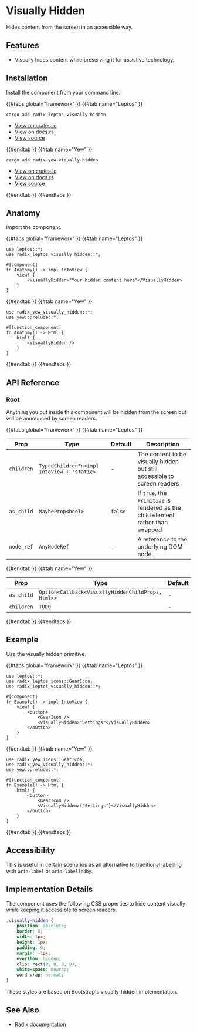 # Visually Hidden

Hides content from the screen in an accessible way.

## Features

- Visually hides content while preserving it for assistive technology.

## Installation

Install the component from your command line.

{{#tabs global="framework" }}
{{#tab name="Leptos" }}

```shell
cargo add radix-leptos-visually-hidden
```

- [View on crates.io](https://crates.io/crates/radix-leptos-visually-hidden)
- [View on docs.rs](https://docs.rs/radix-leptos-visually-hidden/latest/radix_leptos_visually_hidden/)
- [View source](https://github.com/RustForWeb/radix/tree/main/packages/primitives/leptos/visually-hidden)

{{#endtab }}
{{#tab name="Yew" }}

```shell
cargo add radix-yew-visually-hidden
```

- [View on crates.io](https://crates.io/crates/radix-yew-visually-hidden)
- [View on docs.rs](https://docs.rs/radix-yew-visually-hidden/latest/radix_yew_visually_hidden/)
- [View source](https://github.com/RustForWeb/radix/tree/main/packages/primitives/yew/visually-hidden)

{{#endtab }}
{{#endtabs }}

## Anatomy

Import the component.

{{#tabs global="framework" }}
{{#tab name="Leptos" }}

```rust,ignore
use leptos::*;
use radix_leptos_visually_hidden::*;

#[component]
fn Anatomy() -> impl IntoView {
    view! {
        <VisuallyHidden>"Your hidden content here"</VisuallyHidden>
    }
}
```

{{#endtab }}
{{#tab name="Yew" }}

```rust,ignore
use radix_yew_visually_hidden::*;
use yew::prelude::*;

#[function_component]
fn Anatomy() -> Html {
    html! {
        <VisuallyHidden />
    }
}
```

{{#endtab }}
{{#endtabs }}

## API Reference

### Root

Anything you put inside this component will be hidden from the screen but will be announced by screen readers.

{{#tabs global="framework" }}
{{#tab name="Leptos" }}

| Prop       | Type                                       | Default | Description                                                                     |
|------------|--------------------------------------------|---------|---------------------------------------------------------------------------------|
| `children` | `TypedChildrenFn<impl IntoView + 'static>` | -       | The content to be visually hidden but still accessible to screen readers        |
| `as_child` | `MaybeProp<bool>`                          | `false` | If `true`, the `Primitive` is rendered as the child element rather than wrapped |
| `node_ref` | `AnyNodeRef`                               | -       | A reference to the underlying DOM node                                          |

{{#endtab }}
{{#tab name="Yew" }}

| Prop       | Type                                               | Default | Description |
|------------|----------------------------------------------------|---------|-------------|
| `as_child` | `Option<Callback<VisuallyHiddenChildProps, Html>>` | -       | -           |
| `children` | `TODO`                                             | -       | TODO        |

{{#endtab }}
{{#endtabs }}

## Example

Use the visually hidden primitive.

{{#tabs global="framework" }}
{{#tab name="Leptos" }}

```rust,ignore
use leptos::*;
use radix_leptos_icons::GearIcon;
use radix_leptos_visually_hidden::*;

#[component]
fn Example() -> impl IntoView {
    view! {
        <button>
            <GearIcon />
            <VisuallyHidden>"Settings"</VisuallyHidden>
        </button>
    }
}
```

{{#endtab }}
{{#tab name="Yew" }}

```rust,ignore
use radix_yew_icons::GearIcon;
use radix_yew_visually_hidden::*;
use yew::prelude::*;

#[function_component]
fn Example() -> Html {
    html! {
        <button>
            <GearIcon />
            <VisuallyHidden>{"Settings"}</VisuallyHidden>
        </button>
    }
}
```

{{#endtab }}
{{#endtabs }}

## Accessibility

This is useful in certain scenarios as an alternative to traditional labelling with `aria-label` or `aria-labelledby`.

## Implementation Details

The component uses the following CSS properties to hide content visually while keeping it accessible to screen readers:

```css
.visually-hidden {
    position: absolute;
    border: 0;
    width: 1px;
    height: 1px;
    padding: 0;
    margin: -1px;
    overflow: hidden;
    clip: rect(0, 0, 0, 0);
    white-space: nowrap;
    word-wrap: normal;
}
```

These styles are based on Bootstrap's visually-hidden implementation.

## See Also

- [Radix documentation](https://www.radix-ui.com/primitives/docs/utilities/visually-hidden)